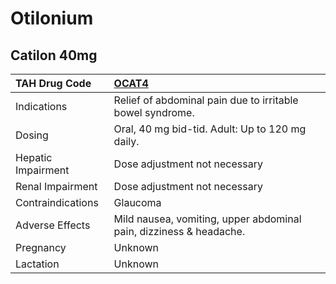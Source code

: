 # Otilonium

## Catilon 40mg

| TAH Drug Code      | [**OCAT4**](https://www.tahsda.org.tw/drugs/hissearch.php?drug_code=OCAT4)   |
|:-------------------|:-----------------------------------------------------------------------------|
| Indications        | Relief of abdominal pain due to irritable bowel syndrome.                    |
| Dosing             | Oral, 40 mg bid-tid. Adult: Up to 120 mg daily.                              |
| Hepatic Impairment | Dose adjustment not necessary                                                |
| Renal Impairment   | Dose adjustment not necessary                                                |
| Contraindications  | Glaucoma                                                                     |
| Adverse Effects    | Mild nausea, vomiting, upper abdominal pain, dizziness & headache.           |
| Pregnancy          | Unknown                                                                      |
| Lactation          | Unknown                                                                      |

